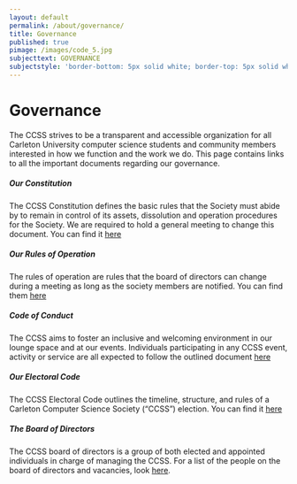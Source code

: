 ```yaml
---
layout: default
permalink: /about/governance/
title: Governance
published: true
pimage: /images/code_5.jpg
subjecttext: GOVERNANCE
subjectstyle: 'border-bottom: 5px solid white; border-top: 5px solid white;'
---
```

<div class='content-wrap'>
  <h1>Governance</h1>

  <p>The CCSS strives to be a transparent and accessible organization for all Carleton University computer science students and community members interested in how we function and the work we do. This page contains links to all the important documents regarding our governance.</p>
  <h5>Our Constitution</h5>
  <p>The CCSS Constitution defines the basic rules that the Society must abide by to remain in control of its assets, dissolution and operation procedures for the Society. We are required to hold a general meeting to change this document. You can find it <a href="https://docs.google.com/document/d/1qjUtn-7BfmmLniZZDFm3mfygoKr1cPsf8yWleRk_baU/edit?usp=sharing" target="_blank">here</a></p>

  <h5>Our Rules of Operation</h5>
  <p>The rules of operation are rules that the board of directors can change during a meeting as long as the society members are notified. You can find them <a href="https://docs.google.com/document/d/1GdX5OPCI5gdbViDAfCIbFto6tgNxH-gwHzLy9e2S3o8/edit?usp=sharing" target="_blank">here</a></p>

  <h5>Code of Conduct</h5>
  <p>The CCSS aims to foster an inclusive and welcoming environment in our lounge space and at our events. Individuals participating in any CCSS event, activity or service are all expected to follow the outlined document <a href="https://docs.google.com/document/d/1TTkDQtwMI3NfYDknUdlibpJzmvClc06_CTa8eaGDSIc/edit?fbclid=IwAR2S1xOydGXNGuUk5_KTodh0aljQl3Q1JVpsiMpkEyYn8TiZS2Qb8deZpZs" target="_blank">here</a></p>

  <h5>Our Electoral Code</h5>
  <p>The CCSS Electoral Code outlines the timeline, structure, and rules of a Carleton Computer Science Society (“CCSS”) election. You can find it <a href="https://docs.google.com/document/d/1v66nTxoRgAYNnXLr3ZIAhjkyiHMRGUoK3rH9rmLL478/edit?usp=sharing" target="_blank">here</a></p>

  <h5>The Board of Directors</h5>
  <p>The CCSS board of directors is a group of both elected and appointed individuals in charge of managing the CCSS. For a list of the people on the board of directors and vacancies, look <a href="https://docs.google.com/document/d/1p5wtaC4HHkZ22oF5IOCVIoCNwzcxfI3XUit_ZuaT0Lg/edit?usp=sharing" target="_blank">here</a>.</p>
</div>
